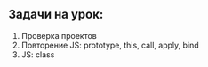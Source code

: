 ## Задачи на урок:

1. Проверка проектов
2. Повторение JS: prototype, this, call, apply, bind
3. JS: class
